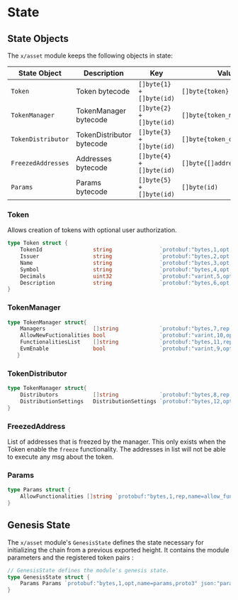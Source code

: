 <!--
order: 2
-->

# State

## State Objects

The `x/asset` module keeps the following objects in state:

| State Object         | Description                    | Key                      | Value                      | Store |
|----------------------|--------------------------------|--------------------------| ---------------------------|-------|
| `Token`              | Token bytecode                 | `[]byte{1} + []byte(id)` | `[]byte{token}`            | KV    |
| `TokenManager`       | TokenManager bytecode          | `[]byte{2} + []byte(id)` | `[]byte{token_manager}`    | KV    |
| `TokenDistributor`   | TokenDistributor bytecode      | `[]byte{3} + []byte(id)` | `[]byte{token_distributor}`| KV    |
| `FreezedAddresses`   | Addresses bytecode             | `[]byte{4} + []byte(id)` | `[]byte{[]address}`        | KV    |
| `Params`             | Params bytecode                | `[]byte{5} + []byte(id)` | `[]byte(id)`               | KV    |

### Token

Allows creation of tokens with optional user authorization.  

```go
type Token struct {
    TokenId                string               `protobuf:"bytes,1,opt,name=token_id,json=tokenId,proto3" json:"token_id,omitempty"`
    Issuer                 string               `protobuf:"bytes,2,opt,name=issuer,proto3" json:"issuer,omitempty"`
    Name                   string               `protobuf:"bytes,3,opt,name=name,proto3" json:"name,omitempty"`
    Symbol                 string               `protobuf:"bytes,4,opt,name=symbol,proto3" json:"symbol,omitempty"`
    Decimals               uint32               `protobuf:"varint,5,opt,name=decimals,proto3" json:"decimals,omitempty"`
    Description            string               `protobuf:"bytes,6,opt,name=description,proto3" json:"description,omitempty"`
}
```

### TokenManager

```go
type TokenManager struct{
    Managers               []string             `protobuf:"bytes,7,rep,name=managers,proto3" json:"managers,omitempty"`
    AllowNewFuctionalities bool                 `protobuf:"varint,10,opt,name=allow_new_fuctionalities,json=allowNewFuctionalities,proto3" json:"allow_new_fuctionalities,omitempty"`
    FunctionalitiesList    []string             `protobuf:"bytes,11,rep,name=functionalities_list,json=functionalitiesList,proto3" json:"functionalities_list,omitempty"`
    EvmEnable              bool                 `protobuf:"varint,9,opt,name=evm_enable,json=evmEnable,proto3" json:"evm_enable,omitempty"`
   }
```

### TokenDistributor

```go
type TokenManager struct{
    Distributors           []string             `protobuf:"bytes,8,rep,name=distributors,proto3" json:"distributors,omitempty"`
    DistributionSettings   DistributionSettings `protobuf:"bytes,12,opt,name=distribution_settings,json=distributionSettings,proto3" json:"distribution_settings"`
}
```

### FreezedAddress

List of addresses that is freezed by the manager. This only exists when the Token enable the `freeze` functionality. The addresses in list will not be able to execute any msg about the token.

### Params

```go
type Params struct {
    AllowFunctionalities []string `protobuf:"bytes,1,rep,name=allow_functionalities,json=allowFunctionalities,proto3" json:"allow_functionalities,omitempty"`
}
```

## Genesis State

The `x/asset` module's `GenesisState` defines the state necessary for initializing the chain from a previous exported height. It contains the module parameters and the registered token pairs :

```go
// GenesisState defines the module's genesis state.
type GenesisState struct {
    Params Params `protobuf:"bytes,1,opt,name=params,proto3" json:"params"`
}
```
